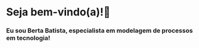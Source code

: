 
# Seja bem-vindo(a)!👋
### Eu sou Berta Batista, especialista em modelagem de processos em tecnologia!




